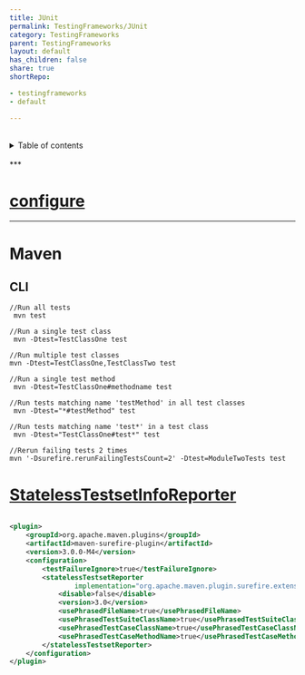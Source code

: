 ```yaml
---
title: JUnit
permalink: TestingFrameworks/JUnit
category: TestingFrameworks
parent: TestingFrameworks
layout: default
has_children: false
share: true
shortRepo:

- testingframeworks
- default

---
```


<br/>    
<details markdown="block">    
<summary>    
Table of contents    
</summary>    
{: .text-delta }    
1. TOC    
{:toc}    
</details>    
<br/>    
***    
<br/>    

# [configure](https://maven.apache.org/surefire/maven-surefire-plugin/examples/junit-platform.html)

 ***

# Maven

## CLI

```shell
//Run all tests
 mvn test

//Run a single test class
 mvn -Dtest=TestClassOne test

//Run multiple test classes
mvn -Dtest=TestClassOne,TestClassTwo test

//Run a single test method
 mvn -Dtest=TestClassOne#methodname test

//Run tests matching name 'testMethod' in all test classes
 mvn -Dtest="*#testMethod" test

//Run tests matching name 'test*' in a test class 
 mvn -Dtest="TestClassOne#test*" test

//Rerun failing tests 2 times
mvn '-Dsurefire.rerunFailingTestsCount=2' -Dtest=ModuleTwoTests test
```

# [StatelessTestsetInfoReporter](https://maven.apache.org/surefire/surefire-extensions-api/apidocs/org/apache/maven/surefire/extensions/StatelessTestsetInfoReporter.html)

```xml    

<plugin>
    <groupId>org.apache.maven.plugins</groupId>
    <artifactId>maven-surefire-plugin</artifactId>
    <version>3.0.0-M4</version>
    <configuration>
        <testFailureIgnore>true</testFailureIgnore>
        <statelessTestsetReporter
                implementation="org.apache.maven.plugin.surefire.extensions.junit5.JUnit5Xml30StatelessReporter">
            <disable>false</disable>
            <version>3.0</version>
            <usePhrasedFileName>true</usePhrasedFileName>
            <usePhrasedTestSuiteClassName>true</usePhrasedTestSuiteClassName>
            <usePhrasedTestCaseClassName>true</usePhrasedTestCaseClassName>
            <usePhrasedTestCaseMethodName>true</usePhrasedTestCaseMethodName>
        </statelessTestsetReporter>
    </configuration>
</plugin>    
```
